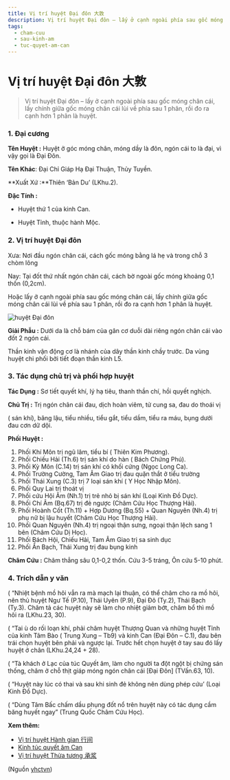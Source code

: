 ```yaml
---
title: Vị trí huyệt Đại đôn 大敦
description: Vị trí huyệt Đại đôn – lấy ở cạnh ngoài phía sau gốc móng chân cái, lấy chính giữa gốc móng chân cái lùi về phía sau 1 phân, rồi đo ra cạnh hơn 1 phân là huyệt.
tags:
  - cham-cuu
  - sau-kinh-am
  - tuc-quyet-am-can
---
```


# Vị trí huyệt Đại đôn 大敦 

> Vị trí huyệt Đại đôn – lấy ở cạnh ngoài phía sau gốc móng chân cái, lấy chính giữa gốc móng chân cái lùi về phía sau 1 phân, rồi đo ra cạnh hơn 1 phân là huyệt.

### 1. Đại cương

**Tên Huyệt :** Huyệt ở góc móng chân, móng dầy là đôn, ngón cái to là đại, vì vậy gọi là Đại Đôn.

**Tên Khác**: Đại Chỉ Giáp Hạ Đại Thuận, Thủy Tuyền.

**Xuất Xứ :**Thiên ‘Bản Du’ (LKhu.2).

**Đặc Tính :**

+ Huyệt thứ 1 của kinh Can.

+ Huyệt Tỉnh, thuộc hành Mộc.

### **2. Vị trí huyệt Đại đôn**

Xưa: Nơi đầu ngón chân cái, cách gốc móng bằng lá hẹ và trong chỗ 3 chòm lông

Nay: Tại đốt thứ nhất ngón chân cái, cách bờ ngoài gốc móng khoảng 0,1 thốn (0,2cm).

Hoặc lấy ở cạnh ngoài phía sau gốc móng chân cái, lấy chính giữa gốc móng chân cái lùi về phía sau 1 phân, rồi đo ra cạnh hơn 1 phân là huyệt.

![huyệt Đại đôn](/imgs/yhctvn/Huyen-dai-don-300x169.jpg)

**Giải Phẫu :** Dưới da là chỗ bám của gân cơ duỗi dài riêng ngón chân cái vào đốt 2 ngón cái.

Thần kinh vận động cơ là nhánh của dây thần kinh chầy trước. Da vùng huyệt chi phối bởi tiết đoạn thần kinh L5.

### 3. Tác dụng chủ trị và phối hợp huyệt

**Tác Dụng :** Sơ tiết quyết khí, lý hạ tiêu, thanh thần chí, hồi quyết nghịch.

**Chủ Trị :** Trị ngón chân cái đau, dịch hoàn viêm, tử cung sa, đau do thoái vị

( sán khí), băng lậu, tiểu nhiều, tiểu gắt, tiểu dầm, tiểu ra máu, bụng dưới đau cơn dữ dội.

**Phối Huyệt :**

1. Phối Khí Môn trị ngũ lâm, tiểu bí ( Thiên Kim Phương).
2. Phối Chiếu Hải (Th.6) trị sán khí do hàn ( Bách Chứng Phú).
3. Phối Kỳ Môn (C.14) trị sán khí có khối cứng (Ngọc Long Ca).
4. Phối Trường Cường, Tam Âm Giao trị đau quặn thắt ở tiểu trường
5. Phối Thái Xung (C.3) trị 7 loại sán khí ( Y Học Nhập Môn).
6. Phối Quy Lai trị thoát vị
7. Phối cứu Hội Âm (Nh.1) trị trẻ nhỏ bị sán khí (Loại Kinh Đồ Dực).
8. Phối Chí Âm (Bq.67) trị đẻ ngược (Châm Cứu Học Thượng Hải).
9. Phối Hoành Cốt (Th.11) + Hợp Dương (Bq.55) + Quan Nguyên (Nh.4) trị phụ nữ bị lậu huyết (Châm Cứu Học Thượng Hải).
10. Phối Quan Nguyên (Nh.4) trị ngoại thận sưng, ngoại thận lệch sang 1 bên (Châm Cứu Dị Học).
11. Phối Bách Hội, Chiếu Hải, Tam Âm Giao trị sa sinh dục
12. Phối Ẩn Bạch, Thái Xung trị đau bụng kinh

**Châm Cứu :** Châm thẳng sâu 0,1-0,2 thốn. Cứu 3-5 tráng, Ôn cứu 5-10 phút.

### 4. Trích dẫn y văn

( “Nhiệt bệnh mồ hôi vẫn ra mà mạch lại thuận, có thể châm cho ra mồ hôi, nên thủ huyệt Ngư Tế (P.10), Thái Uyên (P.9), Đại Đô (Ty.2), Thái Bạch (Ty.3). Châm tả các huyệt này sẽ làm cho nhiệt giảm bớt, châm bổ thì mồ hôi ra (LKhu.23, 30).

( “Tai ù do rối loạn khí, phải châm huyệt Thượng Quan và những huyệt Tỉnh của kinh Tâm Bào ( Trung Xung – Tb9) và kinh Can (Đại Đôn – C.1), đau bên trái chọn huyệt bên phải và ngược lại. Trước hết chọn huyệt ở tay sau đó lấy huyệt ở chân (LKhu.24,24 + 28).

( “Tà khách ở Lạc của túc Quyết âm, làm cho người ta đột ngột bị chứng sán thống, châm ở chỗ thịt giáp móng ngón chân cái [Đại Đôn] (TVấn.63, 10).

( “Huyệt này lúc có thai và sau khi sinh đẻ không nên dùng phép cứu’ (Loại Kinh Đồ Dực).

( “Dùng Tâm Bấc chấm dầu phụng đốt nổ trên huyệt này có tác dụng cầm băng huyết ngay” (Trung Quốc Châm Cứu Học).

**Xem thêm:**

* [Vị trí huyệt Hành gian 行间](/yhctvn/vi-tri-huyet-hanh-gian-%e8%a1%8c%e9%97%b4/)
* [Kinh túc quyết âm Can](/yhctvn/kinh-tuc-quyet-am-can/)
* [Vị trí huyệt Thừa tương 承浆](/yhctvn/vi-tri-huyet-thua-tuong-%e6%89%bf%e6%b5%86/)

(Nguồn <a href="https://yhctvn.com/vi-tri-huyet-dai-don-大敦/" target="_blank">yhctvn</a>)
